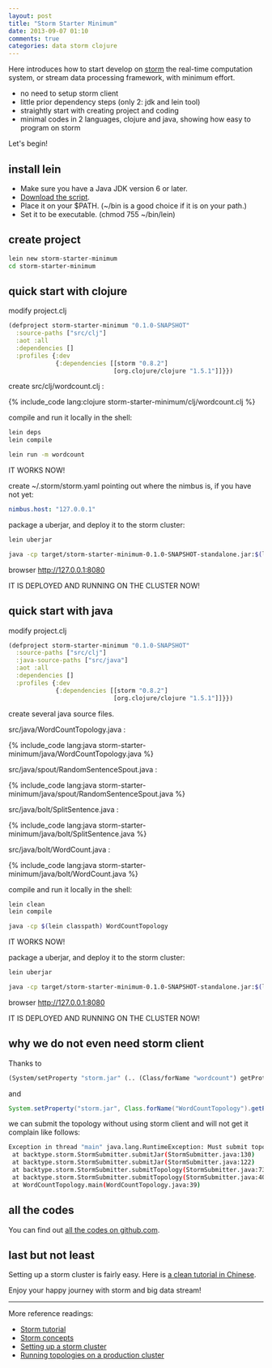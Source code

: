 ```yaml
---
layout: post
title: "Storm Starter Minimum"
date: 2013-09-07 01:10
comments: true
categories: data storm clojure
---
```


Here introduces how to start develop on [storm](http://storm-project.net/) the real-time computation system, or stream data processing framework, with minimum effort.

- no need to setup storm client
- little prior dependency steps (only 2: jdk and lein tool)
- straightly start with creating project and coding
- minimal codes in 2 languages, clojure and java, showing how easy to program on storm

Let's begin!

## install lein

- Make sure you have a Java JDK version 6 or later.
- [Download the script](https://raw.github.com/technomancy/leiningen/stable/bin/lein).
- Place it on your $PATH. (~/bin is a good choice if it is on your path.)
- Set it to be executable. (chmod 755 ~/bin/lein)

## create project

``` bash
lein new storm-starter-minimum
cd storm-starter-minimum
```

## quick start with clojure

modify project.clj

``` clojure
(defproject storm-starter-minimum "0.1.0-SNAPSHOT"
  :source-paths ["src/clj"]
  :aot :all
  :dependencies []
  :profiles {:dev
             {:dependencies [[storm "0.8.2"]
                             [org.clojure/clojure "1.5.1"]]}})
```

create src/clj/wordcount.clj :

{% include_code lang:clojure storm-starter-minimum/clj/wordcount.clj %}

compile and run it locally in the shell:

``` bash
lein deps
lein compile

lein run -m wordcount
```

IT WORKS NOW!

create ~/.storm/storm.yaml pointing out where the nimbus is, if you have not yet:

``` yaml
nimbus.host: "127.0.0.1"
```

package a uberjar, and deploy it to the storm cluster:

``` bash
lein uberjar

java -cp target/storm-starter-minimum-0.1.0-SNAPSHOT-standalone.jar:$(lein classpath) wordcount "wordcount-clj"
```

browser http://127.0.0.1:8080

IT IS DEPLOYED AND RUNNING ON THE CLUSTER NOW!

## quick start with java

modify project.clj

``` clojure
(defproject storm-starter-minimum "0.1.0-SNAPSHOT"
  :source-paths ["src/clj"]
  :java-source-paths ["src/java"]
  :aot :all
  :dependencies []
  :profiles {:dev
             {:dependencies [[storm "0.8.2"]
                             [org.clojure/clojure "1.5.1"]]}})
```

create several java source files.

src/java/WordCountTopology.java :

{% include_code lang:java storm-starter-minimum/java/WordCountTopology.java %}

src/java/spout/RandomSentenceSpout.java :

{% include_code lang:java storm-starter-minimum/java/spout/RandomSentenceSpout.java %}

src/java/bolt/SplitSentence.java :

{% include_code lang:java storm-starter-minimum/java/bolt/SplitSentence.java %}

src/java/bolt/WordCount.java :

{% include_code lang:java storm-starter-minimum/java/bolt/WordCount.java %}

compile and run it locally in the shell:

``` bash
lein clean
lein compile

java -cp $(lein classpath) WordCountTopology
```

IT WORKS NOW!


package a uberjar, and deploy it to the storm cluster:

``` bash
lein uberjar

java -cp target/storm-starter-minimum-0.1.0-SNAPSHOT-standalone.jar:$(lein classpath) WordCountTopology "wordcount-java"
```

browser http://127.0.0.1:8080

IT IS DEPLOYED AND RUNNING ON THE CLUSTER NOW!

## why we do not even need storm client

Thanks to 

``` clojure
(System/setProperty "storm.jar" (.. (Class/forName "wordcount") getProtectionDomain getCodeSource getLocation getPath))
```

and

``` java
System.setProperty("storm.jar", Class.forName("WordCountTopology").getProtectionDomain().getCodeSource().getLocation().getPath());
```

we can submit the topology without using storm client and will not get it complain like follows:

``` bash
Exception in thread "main" java.lang.RuntimeException: Must submit topologies using the 'storm' client script so that StormSubmitter knows which jar to upload.
 at backtype.storm.StormSubmitter.submitJar(StormSubmitter.java:130)
 at backtype.storm.StormSubmitter.submitJar(StormSubmitter.java:122)
 at backtype.storm.StormSubmitter.submitTopology(StormSubmitter.java:73)
 at backtype.storm.StormSubmitter.submitTopology(StormSubmitter.java:40)
 at WordCountTopology.main(WordCountTopology.java:39)
```

## all the codes

You can find out [all the codes on github.com](https://github.com/hmisty/storm-starter-minimum). 

## last but not least

Setting up a storm cluster is fairly easy. Here is [a clean tutorial in Chinese](http://blog.linezing.com/2013/01/how-to-install-and-deploy-storm-cluster?spm=0.0.0.0.L4IWks).

Enjoy your happy journey with storm and big data stream!

---

More reference readings:

  * [Storm tutorial](https://github.com/nathanmarz/storm/wiki/Tutorial)
  * [Storm concepts](https://github.com/nathanmarz/storm/wiki/Concepts)
  * [Setting up a storm cluster](https://github.com/nathanmarz/storm/wiki/Setting-up-a-Storm-cluster)
  * [Running topologies on a production cluster](https://github.com/nathanmarz/storm/wiki/Running-topologies-on-a-production-cluster)
